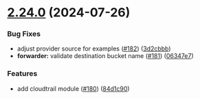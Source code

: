 # [2.24.0](https://github.com/observeinc/terraform-aws-collection/compare/v2.23.0...v2.24.0) (2024-07-26)


### Bug Fixes

* adjust provider source for examples ([#182](https://github.com/observeinc/terraform-aws-collection/issues/182)) ([3d2cbbb](https://github.com/observeinc/terraform-aws-collection/commit/3d2cbbba1580584131d7447bc5f753e7c50007c3))
* **forwarder:** validate destination bucket name ([#181](https://github.com/observeinc/terraform-aws-collection/issues/181)) ([06347e7](https://github.com/observeinc/terraform-aws-collection/commit/06347e7c4f2a58abf8e2ac33cb5d1f43a7f1daa3))


### Features

* add cloudtrail module ([#180](https://github.com/observeinc/terraform-aws-collection/issues/180)) ([84d1c90](https://github.com/observeinc/terraform-aws-collection/commit/84d1c901ced989e2437a2e12128ec65444b6b93c))



